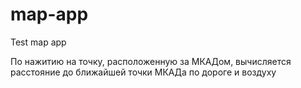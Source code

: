 # map-app

Test map app

По нажитию на точку, расположенную за МКАДом, вычисляется расстояние до ближайшей точки МКАДа по дороге и воздуху

